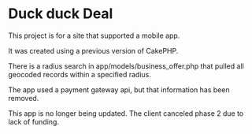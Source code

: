 # Duck duck Deal
This project is for a site that supported a mobile app.

It was created using a previous version of CakePHP.

There is a radius search in app/models/business_offer.php that pulled all geocoded records within a specified radius.

The app used a payment gateway api, but that information has been removed.

This app is no longer being updated.  The client canceled phase 2 due to lack of funding.
